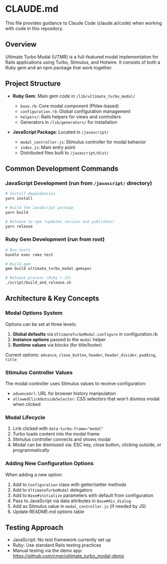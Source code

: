# CLAUDE.md

This file provides guidance to Claude Code (claude.ai/code) when working with code in this repository.

## Overview

Ultimate Turbo Modal (UTMR) is a full-featured modal implementation for Rails applications using Turbo, Stimulus, and Hotwire. It consists of both a Ruby gem and an npm package that work together.

## Project Structure

- **Ruby Gem**: Main gem code in `/lib/ultimate_turbo_modal/`
  - `base.rb`: Core modal component (Phlex-based)
  - `configuration.rb`: Global configuration management
  - `helpers/`: Rails helpers for views and controllers
  - Generators in `/lib/generators/` for installation
  
- **JavaScript Package**: Located in `/javascript/`
  - `modal_controller.js`: Stimulus controller for modal behavior
  - `index.js`: Main entry point
  - Distributed files built to `/javascript/dist/`

## Common Development Commands

### JavaScript Development (run from `/javascript/` directory)
```bash
# Install dependencies
yarn install

# Build the JavaScript package
yarn build

# Release to npm (updates version and publishes)
yarn release
```

### Ruby Gem Development (run from root)
```bash
# Run tests
bundle exec rake test

# Build gem
gem build ultimate_turbo_modal.gemspec

# Release process (Ruby + JS)
./script/build_and_release.sh
```

## Architecture & Key Concepts

### Modal Options System
Options can be set at three levels:
1. **Global defaults** via `UltimateTurboModal.configure` in configuration.rb
2. **Instance options** passed to the `modal` helper
3. **Runtime values** via blocks (for title/footer)

Current options: `advance`, `close_button`, `header`, `header_divider`, `padding`, `title`

### Stimulus Controller Values
The modal controller uses Stimulus values to receive configuration:
- `advanceUrl`: URL for browser history manipulation
- `allowedClickOutsideSelector`: CSS selectors that won't dismiss modal when clicked

### Modal Lifecycle
1. Link clicked with `data-turbo-frame="modal"`
2. Turbo loads content into the modal frame
3. Stimulus controller connects and shows modal
4. Modal can be dismissed via: ESC key, close button, clicking outside, or programmatically

### Adding New Configuration Options
When adding a new option:
1. Add to `Configuration` class with getter/setter methods
2. Add to `UltimateTurboModal` delegators
3. Add to `Base#initialize` parameters with default from configuration
4. Pass to JavaScript via data attributes in `Base#div_dialog`
5. Add as Stimulus value in `modal_controller.js` (if needed by JS)
6. Update README.md options table

## Testing Approach
- JavaScript: No test framework currently set up
- Ruby: Use standard Rails testing practices
- Manual testing via the demo app: https://github.com/cmer/ultimate_turbo_modal-demo